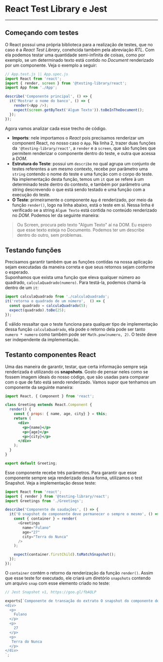# React Test Library e Jest
---
## Começando com testes

O React possui uma própria biblioteca para a realização de testes, que no caso é a _React Test Library_, conehcida também pela abreviação _RTL_. Com ela podemos testar uma quantidade semi-infinita de coisas, como por exemplo, se um determinado texto está contido no _Document_ renderizado por um componente. Veja o exemplo a seguir:

```js
// App.test.js || App.spec.js
import React from 'react';
import { render, screen } from '@testing-library/react';
import App from './App';

describe('Componente principal', () => {
  it('Mostrar o nome do banco', () => {
    render(<App />);
    expect(screen.getByText('Algum Texto')).toBeInTheDocument();
  });
});
```
Agora vamos analizar cada esse trecho de código.
- **Imports**: nele importamos o _React_ pois precisamos renderizar um component React, no nosso caso o `App`. Na linha 2, trazer duas funções da `'@testing-library/react'`, a `render` e a `screen`, que são funções que permitem renderizar o componente dentro do teste, e outra que acessa a _DOM_.
- **Estrutura do Teste**: possui um `describe` no qual agrupa um conjunto de testes referentes a um mesmo contexto, recebe por parâmetro uma `string` contendo o nome do teste e uma função com o corpo do teste. Na implementação desta função, temos um `it` que se refere à um determinado teste dentro do contexto, e também por parâmetro uma string descrevendo o que está sendo testado e uma função com a execução do teste.
- **O Teste**: primeiramente o componente `App` é renderizado, por meio da função `render()`, logo na linha abaixo, está o teste em si. Nessa linha é verificado se a string `Algum Texto` está contida no conteúdo renderizado no _DOM_. Podemos ler da seguinte maneira:
> Ou Screen, procura pelo texto "Algum Texto" aí na DOM. Eu espero que esse texto esteja no Documento.
Podemos ter um describe dentro do outro, sem problemas.

## Testando funções

Precisamos garantir também que as funções contidas na nossa aplicação sejam executadas da maneira correta e que seus retornos sejam conforme o esperado.  
Suponhamos que exista uma função que eleva qualquer número ao quadrado, `calculaQuadrado(numero)`. Para testá-la, podemos chamá-la dentro de um `it`:

```js
import calculaQuadrado from './calculaQuadrado';
it('retorna o quadrado de um número',  () => {
  const quadrado = calculaQuadrado(5);
  expect(quadrado).toBe(25);
});
```
É válido ressaltar que o teste funciona para qualquer tipo de implementação dessa função `calculaQuadrado`, ela pode o retorno dela pode ser tanto `numero * numero` como também pode ser `Math.pow(numero, 2)`. O teste deve ser independente da implementação.

## Testanto componentes React

Uma das maneira de garantir, testar, que certa informação sempre seja renderizada é utilizando os **snapshots**. Gosto de pensar neles como se fossem imagem ideais do nosso código, que são usadas para comparar com o que de fato está sendo renderizado. Vamos supor que tenhamos um componente da seguinte maneira:

```jsx
import React, { Component } from 'react';

class Greeting extends React.Component {
  render() {
    const { props: { name, age, city} } = this;
    return (
      <div>
        <p>{name}</p>
        <p>{age}</p>
        <p>{city}</p>
      </div>
    );
  }
}

export default Greeting;
```

Esse componente recebe três parâmetros. Para garantir que esse componente sempre seja renderizado dessa forma, utilizamos o test Snapshot. Veja a implementação desse teste:

```js 
import React from 'react';
import { render } from '@testing-library/react';
import Greetings from './Greetings';

describe('Componente de saudações', () => {
  it('O snapshot do componente deve permanecer o sempre o mesmo', () => {
    const { container } = render(
      <Greetings 
        name="Fulano"
        age="27"
        city="Terra do Nunca"
      />
    );

    expect(container.firstChild).toMatchSnapshot();
  });
});
```
O `container` contém o retorno da renderização da função `render()`.
Assim que esse teste for executado, ele criará um diretório `snapshots` contendo um arquivo `snap` com esse elemento criado no teste: 
```js
// Jest Snapshot v1, https://goo.gl/fbAQLP

exports[`Componente de transação do extrato O snapshot do componente deve permanecer sempre o mesmo 1`] = `
<div>
  <p>
    Fulano
  </p>
  <p>
    27
  </p>
  <p>
   Terra do Nunca
  </p>
</div>
`;
```
